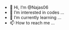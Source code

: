 - 👋 Hi, I’m @Najas06
- 👀 I’m interested in codes ...
- 🌱 I’m currently learning ...
- 📫 How to reach me ...

<!---
Najas06/Najas06 is a ✨ special ✨ repository because its `README.md` (this file) appears on your GitHub profile.
You can click the Preview link to take a look at your changes.
--->

